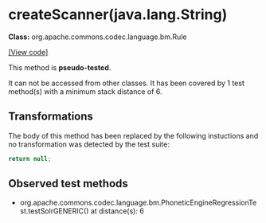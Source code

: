 # createScanner(java.lang.String)

**Class:** org.apache.commons.codec.language.bm.Rule

[[View code]](https://github.com/apache/commons-codec/blob/588602694fa1d19e433f9e2705aed9ccb0b404ba/src/main/java//org/apache/commons/codec/language/bm/Rule.java#L267)

This method is **pseudo-tested**.


It can not be accessed from other classes. 
It has been covered by 1 test method(s) with a minimum stack distance of 6.

## Transformations


The body of this method has been replaced by the following instuctions and no transformation was detected by the test suite:

```Java
return null;
```





## Observed test methods

* org.apache.commons.codec.language.bm.PhoneticEngineRegressionTest.testSolrGENERIC() at distance(s): 6


